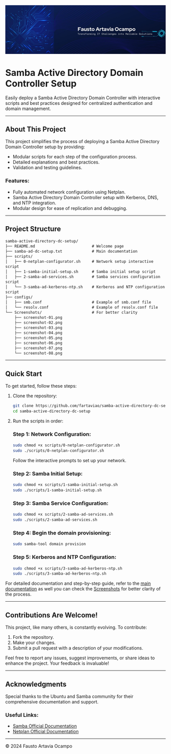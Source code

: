 <img src="https://raw.githubusercontent.com/fartaviao/fartaviao/refs/heads/main/Banner%20Fausto.jpg" alt="Banner Fausto Artavia Ocampo">

# Samba Active Directory Domain Controller Setup

Easily deploy a Samba Active Directory Domain Controller with interactive scripts and best practices designed for centralized authentication and domain management.

---

## About This Project

This project simplifies the process of deploying a Samba Active Directory Domain Controller setup by providing:
- Modular scripts for each step of the configuration process.
- Detailed explanations and best practices.
- Validation and testing guidelines.

### Features:
- Fully automated network configuration using Netplan.
- Samba Active Directory Domain Controller setup with Kerberos, DNS, and NTP integration.
- Modular design for ease of replication and debugging.

---

## Project Structure

```
samba-active-directory-dc-setup/
├── README.md                         # Welcome page
├── samba-ad-dc-setup.txt             # Main documentation
├── scripts/
│   ├── 0-netplan-configurator.sh     # Network setup interactive script
│   ├── 1-samba-initial-setup.sh      # Samba initial setup script
│   ├── 2-samba-ad-services.sh        # Samba services configuration script
│   └── 3-samba-ad-kerberos-ntp.sh    # Kerberos and NTP configuration script
├── configs/
│   ├── smb.conf                      # Example of smb.conf file
│   └── resolv.conf                   # Example of resolv.conf file
└── Screenshots/                      # For better clarity
    ├── screenshot-01.png
    ├── screenshot-02.png
    ├── screenshot-03.png
    ├── screenshot-04.png
    ├── screenshot-05.png
    ├── screenshot-06.png
    ├── screenshot-07.png
    └── screenshot-08.png
```
---

## Quick Start

To get started, follow these steps:
1. Clone the repository:
   ```bash
   git clone https://github.com/fartaviao/samba-active-directory-dc-setup.git
   cd samba-active-directory-dc-setup
   ```

2. Run the scripts in order:

   ### Step 1: Network Configuration:
   ```bash
   sudo chmod +x scripts/0-netplan-configurator.sh
   sudo ./scripts/0-netplan-configurator.sh
   ```
   Follow the interactive prompts to set up your network.

   ### Step 2: Samba Initial Setup:
   ```bash
   sudo chmod +x scripts/1-samba-initial-setup.sh
   sudo ./scripts/1-samba-initial-setup.sh
   ```

   ### Step 3: Samba Service Configuration:
   ```bash
   sudo chmod +x scripts/2-samba-ad-services.sh
   sudo ./scripts/2-samba-ad-services.sh
   ```
   ### Step 4: Begin the domain provisioning:
   ```bash
   sudo samba-tool domain provision
   ```

   ### Step 5: Kerberos and NTP Configuration:
   ```bash
   sudo chmod +x scripts/3-samba-ad-kerberos-ntp.sh
   sudo ./scripts/3-samba-ad-kerberos-ntp.sh
   ```

For detailed documentation and step-by-step guide, refer to the [main documentation](https://github.com/fartaviao/samba-active-directory-dc-setup/blob/main/samba-ad-dc-setup.txt)
as well you can check the [Screenshots](https://github.com/fartaviao/samba-active-directory-dc-setup/blob/main/Screenshots/Screenshots.md) for better clarity of the process.

---

## Contributions Are Welcome!

This project, like many others, is constantly evolving. To contribute:
1. Fork the repository.
2. Make your changes.
3. Submit a pull request with a description of your modifications.

Feel free to report any issues, suggest improvements, or share ideas to enhance the project. Your feedback is invaluable!

---

## Acknowledgments

Special thanks to the Ubuntu and Samba community for their comprehensive documentation and support.

### Useful Links:
- [Samba Official Documentation](https://www.samba.org/samba/docs/)
- [Netplan Official Documentation](https://netplan.io/)

---

© 2024 Fausto Artavia Ocampo
